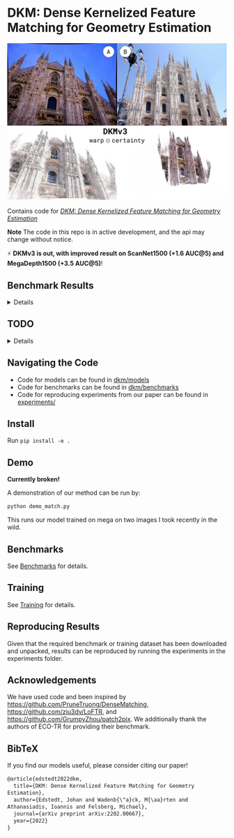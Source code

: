 # DKM: Dense Kernelized Feature Matching for Geometry Estimation
<img src="assets/dkmv3_warp.jpg" alt="DKMv3 warp" width="800"/>


Contains code for [*DKM: Dense Kernelized Feature Matching for Geometry Estimation*](https://arxiv.org/abs/2202.00667) 

**Note** The code in this repo is in active development, and the api may change without notice.

⚡ **DKMv3 is out, with improved result on ScanNet1500 (+1.6 AUC@5) and MegaDepth1500 (+3.5 AUC@5)**!
## Benchmark Results

<details>

### Megadepth1500

|       | @5    | @10  | @20  |
|-------|-------|------|------|
| DKMv1 | 54.5  | 70.7 | 82.3 |
| DKMv2 | *56.8*  | *72.3* | *83.2* |
| DKMv3 (paper) | **60.5**  | **74.9** | **85.1** |
| DKMv3 (this repo) | **60.0**  | **74.6** | **84.9** |

### Megadepth 8 Scenes
|       | @5    | @10  | @20  |
|-------|-------|------|------|
| DKMv3 (paper) | **60.5**  | **74.5** | **84.2** |
| DKMv3 (this repo) | **60.4**  | **74.6** | **84.3** |


### ScanNet1500
|       | @5    | @10  | @20  |
|-------|-------|------|------|
| DKMv1 | 24.8  | 44.4 | 61.9 |
| DKMv2 | *28.2*  | *49.2* | *66.6* |
| DKMv3 (paper) | **29.4**  | **50.7** | **68.3** |
| DKMv3 (this repo) | **29.8**  | **50.8** | **68.3** |

</details>

## TODO

<details>

- [x] Initial commit of DKMv3
- [ ] Fix compatability issues between DKM versions
- [ ] St Pauls Cathedral Benchmark
- [ ] Scannet download instructions
- [ ] Update demos for DKMv3

</details>

## Navigating the Code
* Code for models can be found in [dkm/models](dkm/models/)
* Code for benchmarks can be found in [dkm/benchmarks](dkm/benchmarks/)
* Code for reproducing experiments from our paper can be found in [experiments/](experiments/)

## Install
Run ``pip install -e .``

## Demo
**Currently broken!**

A demonstration of our method can be run by:
``` bash
python demo_match.py
```
This runs our model trained on mega on two images I took recently in the wild.

## Benchmarks
See [Benchmarks](docs/benchmarks.md) for details.
## Training
See [Training](docs/training.md) for details.
## Reproducing Results
Given that the required benchmark or training dataset has been downloaded and unpacked, results can be reproduced by running the experiments in the experiments folder.

## Acknowledgements
We have used code and been inspired by https://github.com/PruneTruong/DenseMatching, https://github.com/zju3dv/LoFTR, and https://github.com/GrumpyZhou/patch2pix. We additionally thank the authors of ECO-TR for providing their benchmark.

## BibTeX
If you find our models useful, please consider citing our paper!
```
@article{edstedt2022dkm,
  title={DKM: Dense Kernelized Feature Matching for Geometry Estimation},
  author={Edstedt, Johan and Wadenb{\"a}ck, M{\aa}rten and Athanasiadis, Ioannis and Felsberg, Michael},
  journal={arXiv preprint arXiv:2202.00667},
  year={2022}
}
```
